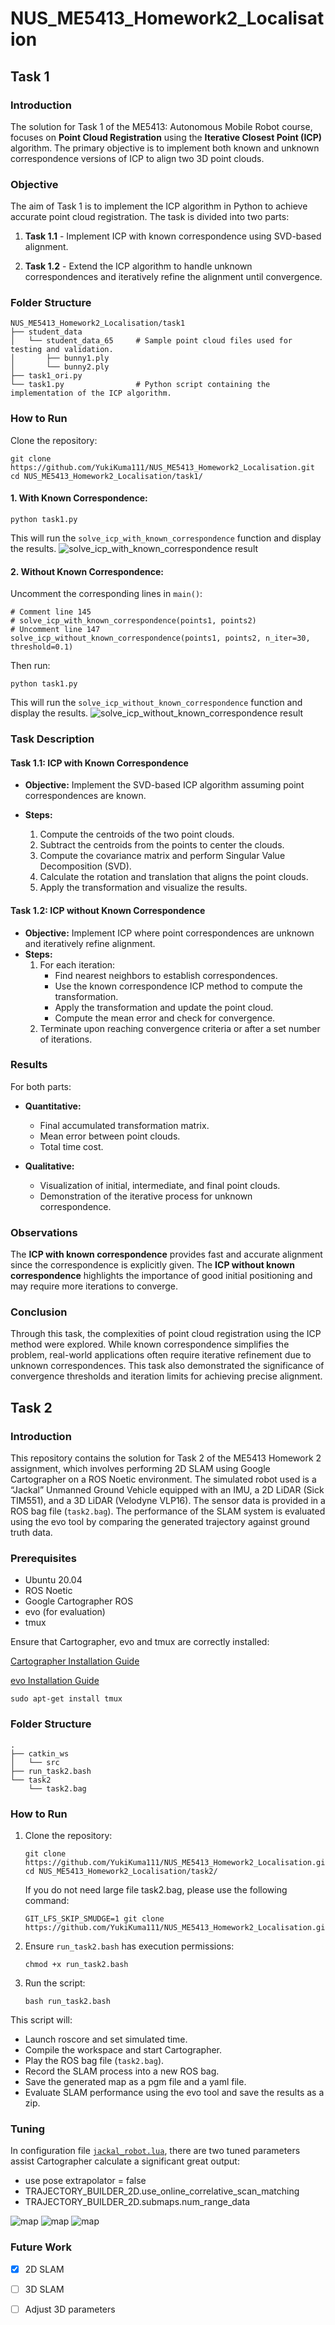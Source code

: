 # NUS_ME5413_Homework2_Localisation

## Task 1

### Introduction

The solution for Task 1 of the ME5413: Autonomous Mobile Robot course, focuses on __Point Cloud Registration__ using the __Iterative Closest Point (ICP)__ algorithm. The primary objective is to implement both known and unknown correspondence versions of ICP to align two 3D point clouds.

### Objective

The aim of Task 1 is to implement the ICP algorithm in Python to achieve accurate point cloud registration. The task is divided into two parts:

1. __Task 1.1__ - Implement ICP with known correspondence using SVD-based alignment.

2. __Task 1.2__ - Extend the ICP algorithm to handle unknown correspondences and iteratively refine the alignment until convergence.

### Folder Structure
```
NUS_ME5413_Homework2_Localisation/task1
├── student_data
│   └── student_data_65     # Sample point cloud files used for testing and validation.
│       ├── bunny1.ply
│       └── bunny2.ply
├── task1_ori.py
└── task1.py                # Python script containing the implementation of the ICP algorithm.
```

### How to Run

Clone the repository:

```
git clone https://github.com/YukiKuma111/NUS_ME5413_Homework2_Localisation.git
cd NUS_ME5413_Homework2_Localisation/task1/
```

#### 1. With Known Correspondence:

```
python task1.py
```
This will run the `solve_icp_with_known_correspondence` function and display the results.
![solve_icp_with_known_correspondence result](./doc/task1.png)

#### 2. Without Known Correspondence:

Uncomment the corresponding lines in `main()`:
```
# Comment line 145
# solve_icp_with_known_correspondence(points1, points2)
# Uncomment line 147
solve_icp_without_known_correspondence(points1, points2, n_iter=30, threshold=0.1)
```

Then run:
```
python task1.py
```
This will run the `solve_icp_without_known_correspondence` function and display the results.
![solve_icp_without_known_correspondence result](./doc/task1.2_30_0.01.png)

### Task Description
#### Task 1.1: ICP with Known Correspondence

 - __Objective:__ Implement the SVD-based ICP algorithm assuming point correspondences are known.

 - __Steps:__
    1. Compute the centroids of the two point clouds.
    2. Subtract the centroids from the points to center the clouds.
    3. Compute the covariance matrix and perform Singular Value Decomposition (SVD).
    4. Calculate the rotation and translation that aligns the point clouds.
    5. Apply the transformation and visualize the results.

#### Task 1.2: ICP without Known Correspondence

 - __Objective:__ Implement ICP where point correspondences are unknown and iteratively refine alignment.
 - __Steps:__
    1. For each iteration:
         - Find nearest neighbors to establish correspondences.
         - Use the known correspondence ICP method to compute the transformation.
         - Apply the transformation and update the point cloud.
         - Compute the mean error and check for convergence.
    2. Terminate upon reaching convergence criteria or after a set number of iterations.

### Results

For both parts:

- __Quantitative:__
     - Final accumulated transformation matrix.
     - Mean error between point clouds.
     - Total time cost.

 - __Qualitative:__
     - Visualization of initial, intermediate, and final point clouds.
     - Demonstration of the iterative process for unknown correspondence.

### Observations

The __ICP with known correspondence__ provides fast and accurate alignment since the correspondence is explicitly given.
The __ICP without known correspondence__ highlights the importance of good initial positioning and may require more iterations to converge.

### Conclusion

Through this task, the complexities of point cloud registration using the ICP method were explored. While known correspondence simplifies the problem, real-world applications often require iterative refinement due to unknown correspondences. This task also demonstrated the significance of convergence thresholds and iteration limits for achieving precise alignment.

## Task 2

### Introduction

This repository contains the solution for Task 2 of the ME5413 Homework 2 assignment, which involves performing 2D SLAM using Google Cartographer on a ROS Noetic environment. The simulated robot used is a “Jackal” Unmanned Ground Vehicle equipped with an IMU, a 2D LiDAR (Sick TIM551), and a 3D LiDAR (Velodyne VLP16). The sensor data is provided in a ROS bag file (`task2.bag`). The performance of the SLAM system is evaluated using the evo tool by comparing the generated trajectory against ground truth data.

### Prerequisites

 - Ubuntu 20.04
 - ROS Noetic
 - Google Cartographer ROS
 - evo (for evaluation)
 - tmux

Ensure that Cartographer, evo and tmux are correctly installed:

[Cartographer Installation Guide](https://google-cartographer-ros.readthedocs.io/en/latest/compilation.html)

[evo Installation Guide](https://github.com/MichaelGrupp/evo?tab=readme-ov-file#installation--upgrade)

```
sudo apt-get install tmux
```

### Folder Structure
```
.
├── catkin_ws
│   └── src
├── run_task2.bash
└── task2
    └── task2.bag
```

### How to Run

1. Clone the repository:

    ```
    git clone https://github.com/YukiKuma111/NUS_ME5413_Homework2_Localisation.git
    cd NUS_ME5413_Homework2_Localisation/task2/
    ```
    If you do not need large file task2.bag, please use the following command:
    ```
    GIT_LFS_SKIP_SMUDGE=1 git clone https://github.com/YukiKuma111/NUS_ME5413_Homework2_Localisation.git
    ```

2. Ensure `run_task2.bash` has execution permissions:

    ```
    chmod +x run_task2.bash
    ```

3. Run the script:

    ```
    bash run_task2.bash
    ```

This script will:

 - Launch roscore and set simulated time.
 - Compile the workspace and start Cartographer.
 - Play the ROS bag file (`task2.bag`).
 - Record the SLAM process into a new ROS bag.
 - Save the generated map as a pgm file and a yaml file.
 - Evaluate SLAM performance using the evo tool and save the results as a zip.

### Tuning

In configuration file [`jackal_robot.lua`](./task2/catkin_ws/install_isolated/share/cartographer_ros/configuration_files/jackal_robot_2d.lua), there are two tuned parameters assist Cartographer calculate a significant great output:

 - use pose extrapolator = false
 - TRAJECTORY_BUILDER_2D.use_online_correlative_scan_matching
 - TRAJECTORY_BUILDER_2D.submaps.num_range_data

![map](./doc/tuned_param_map.png)
![map](./doc/goodmap.png)
![map](./doc/goodraw.png)

### Future Work

 - [x] 2D SLAM
 - [ ] 3D SLAM
 - [ ] Adjust 3D parameters
 